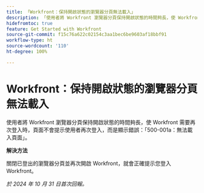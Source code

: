 ```yaml
---
title: 「Workfront：保持開啟狀態的瀏覽器分頁無法載入」
description: 「使用者將 Workfront 瀏覽器分頁保持開啟狀態的時間夠長，使 Workfront 需要再次登入時，頁面不會提示使用者再次登入，而是顯示錯誤：『500-001a：無法載入頁面』。」
hidefromtoc: true
feature: Get Started with Workfront
source-git-commit: f15c76a622c02154c3aa1bec6be9603af18bbf91
workflow-type: ht
source-wordcount: '110'
ht-degree: 100%

---
```


# Workfront：保持開啟狀態的瀏覽器分頁無法載入

使用者將 Workfront 瀏覽器分頁保持開啟狀態的時間夠長，使 Workfront 需要再次登入時，頁面不會提示使用者再次登入，而是顯示錯誤：「500-001a：無法載入頁面」。

**解決方法**

關閉已登出的瀏覽器分頁並再次開啟 Workfront，就會正確提示您登入 Workfront。

_於 2024 年 10 月 31 日首次回報。_
